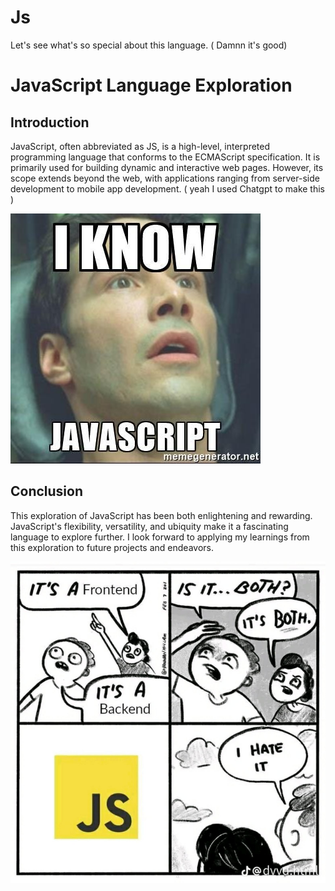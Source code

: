 # Js
Let's see what's so special about this language. ( Damnn it's good)
# JavaScript Language Exploration


## Introduction
JavaScript, often abbreviated as JS, is a high-level, interpreted programming language that conforms to the ECMAScript specification. It is primarily used for building dynamic and interactive web pages. However, its scope extends beyond the web, with applications ranging from server-side development to mobile app development.
( yeah I used Chatgpt to make this )


![yoo](meme.jpg)



## Conclusion
This exploration of JavaScript has been both enlightening and rewarding. JavaScript's flexibility, versatility, and ubiquity make it a fascinating language to explore further. I look forward to applying my learnings from this exploration to future projects and endeavors.

![yoo](viber_image_2024-03-23_22-33-09-026.jpg)
